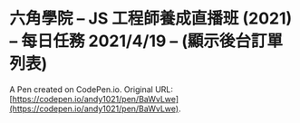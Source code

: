 # 六角學院 – JS 工程師養成直播班 (2021) – 每日任務 2021/4/19 – (顯示後台訂單列表)

A Pen created on CodePen.io. Original URL: [https://codepen.io/andy1021/pen/BaWvLwe](https://codepen.io/andy1021/pen/BaWvLwe).


